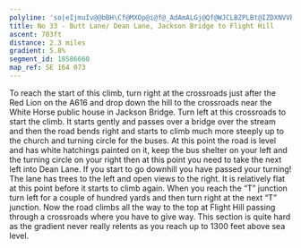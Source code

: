 ```yaml
---
polyline: 'so|eIjmuIv@@bBH\Cf@MXOp@i@f@_AdAmALGj@Qf@WJCLBZPLBt@IZDXNVVb@hAr@`C`B`Gf@vADj@?f@?fAG`@MZ_@p@Qt@Bj@T|ADNz@hAnArAh@d@v@t@Pp@xAfD\^HFPAVRXZj@d@LDn@b@zA^p@VnCt@rAL`Ar@d@R|BjBn@`@f@VxDvA`Cr@rAl@HNLDNDPAPBjCn@PAfAoGb@{BJ]f@X~An@b@DnDTbBIb@KpDeBPGRCP@RBRHbBZhIvAX?`@JP?JAJ@LFLVNHhCr@xA^bEx@tGjBtAT~Cx@pAb@dCl@RJFC'
title: No 33 - Butt Lane/ Dean Lane, Jackson Bridge to Flight Hill
ascent: 703ft
distance: 2.3 miles
gradient: 5.8%
segment_id: 18586660
map_ref: SE 164 073
---
```

To reach the start of this climb, turn right at the crossroads just after the Red Lion on the
A616 and drop down the hill to the crossroads near the White Horse public house in Jackson
Bridge. Turn left at this crossroads to start the climb. It starts gently and passes over a
bridge over the stream and then the road bends right and starts to climb much more steeply
up to the church and turning circle for the buses. At this point the road is level and has
white hatchings painted on it, keep the bus shelter on your left and the turning circle on
your right then at this point you need to take the next left into Dean Lane. If you start to go
downhill you have passed your turning! The lane has trees to the left and open views to the
right. It is relatively flat at this point before it starts to climb again. When you reach the “T”
junction turn left for a couple of hundred yards and then turn right at the next “T” junction.
Now the road climbs all the way to the top at Flight Hill passing through a crossroads where
you have to give way. This section is quite hard as the gradient never really relents as you
reach up to 1300 feet above sea level.



